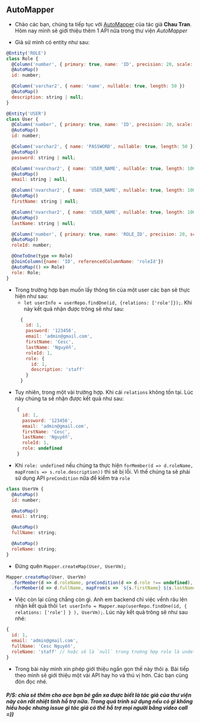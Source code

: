## AutoMapper

- Chào các bạn, chúng ta tiếp tục với [AutoMapper](https://github.com/nartc/mapper) của tác giả **Chau Tran**. Hôm nay mình sẽ giới thiệu thêm 1 API nữa trong thư viện *AutoMapper*

* Giả sử mình có entity như sau:

```javascript
@Entity('ROLE')
class Role {
  @Column('number', { primary: true, name: 'ID', precision: 20, scale: 0 })
  @AutoMap()
  id: number;

  @Column('varchar2', { name: 'name', nullable: true, length: 50 })
  @AutoMap()
  description: string | null;
}
```

```javascript
@Entity('USER')
class User {
  @Column('number', { primary: true, name: 'ID', precision: 20, scale: 0 })
  @AutoMap()
  id: number;

  @Column('varchar2', { name: 'PASSWORD', nullable: true, length: 50 })
  @AutoMap()
  password: string | null;

  @Column('nvarchar2', { name: 'USER_NAME', nullable: true, length: 100 })
  @AutoMap()
  email: string | null;

  @Column('nvarchar2', { name: 'USER_NAME', nullable: true, length: 100 })
  @AutoMap()
  firstName: string | null;

  @Column('nvarchar2', { name: 'USER_NAME', nullable: true, length: 100 })
  @AutoMap()
  lastName: string | null;

  @Column('number', { primary: true, name: 'ROLE_ID', precision: 20, scale: 0 })
  @AutoMap()
  roleId: number;

  @OneToOne(type => Role)
  @JoinColumn({name: 'ID', referencedColumnName: 'roleId'})
  @AutoMap(() => Role)
  role: Role;
}
```
* Trong trường hợp bạn muốn lấy thông tin của một user các bạn sẽ thực hiện như sau: 
  * `let userInfo = userRepo.findOne(id, {relations: ['role']});`. Khi này kết quả nhận được trông sẽ như sau: 
  ```javascript
    {
      id: 1,
      password: '123456',
      email: 'admin@gmail.com',
      firstName: 'Cesc',
      lastName: 'Nguyễn',
      roleId: 1,
      role: {
        id: 1,
        description: 'staff'
      }
    }
  ```
* Tuy nhiên, trong một vài trường hợp. Khi cái `relations` không tồn tại. Lúc này chúng ta sẽ nhận được kết quả như sau:
```javascript
    {
      id: 1,
      password: '123456',
      email: 'admin@gmail.com',
      firstName: 'Cesc',
      lastName: 'Nguyễn',
      roleId: 1,
      role: undefined
    }
```
* Khi `role: undefined` nếu chúng ta thực hiện `forMember(d => d.roleName, mapFrom(s => s.role.description))` thì sẽ bị lỗi. Vì thế chúng ta sẽ phải sử dụng API `preCondition` nữa để kiểm tra `role`

```javascript
class UserVm {
  @AutoMap()
  id: number;

  @AutoMap()
  email: string;

  @AutoMap()
  fullName: string;

  @AutoMap()
  roleName: string;
}
```

* Đừng quên `Mapper.createMap(User, UserVm);`
```javascript
Mapper.createMap(User, UserVm)
  .forMember(d => d.roleName, preCondition(d => d.role !== undefined), mapFrom(s => s.role.description))
  .forMember(d => d.fullName, mapFrom(s => `${s.firstName} ${s.lastName}`));
```
* Việc còn lại cũng chẳng còn gì. Anh em backend chỉ việc vểnh râu lên nhận kết quả thôi `let userInfo = Mapper.map(userRepo.findOne(id, { relations: ['role'] } ), UserVm);`. Lúc này kết quả trông sẽ như sau nhé:
```javascript
{
  id: 1,
  email: 'admin@gmail.com',
  fullName: 'Cesc Nguyễn',
  roleName: 'staff' // hoặc sẽ là `null` trong trường hợp role là undefined các bác nhé
}
```

* Trong bài này mình xin phép giới thiệu ngắn gọn thế này thôi ạ. Bài tiếp theo mình sẽ giới thiệu một vài API hay ho và thú vị hơn. Các bạn cùng đón đọc nhé.

##### P/S: chia sẻ thêm cho ace bạn bè gần xa được biết là tác giả của thư viện này còn rất nhiệt tình hỗ trợ nữa. Trong quá trình sử dụng nếu có gì không hiểu hoặc nhưng issue gì tác giả có thể hỗ trợ mọi người bằng video call =))